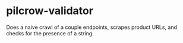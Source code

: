 # pilcrow-validator
Does a naive crawl of a couple endpoints, scrapes product URLs, and checks for the presence of a string.
